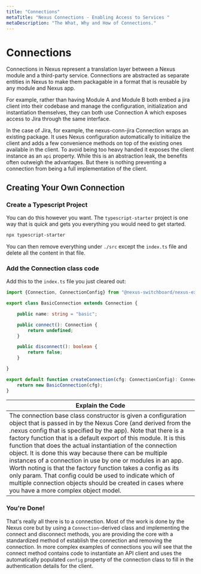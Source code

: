 ```yaml
---
title: "Connections"
metaTitle: "Nexus Connections - Enabling Access to Services "
metaDescription: "The What, Why and How of Connections."
---
```

# Connections

Connections in Nexus represent a translation layer between a Nexus module and a third-party service.  Connections are abstracted as separate entities in Nexus to make them packagable in a format that is reusable by any module and Nexus app.

For example, rather than having Module A and Module B both embed a jira client into their codebase and manage the configuration, initialization and instantiation themselves, they can both use Connection A which exposes access to Jira through the same interface.

In the case of Jira, for example, the nexus-conn-jira Connection wraps an existing package.  It uses Nexus configuration automatically to initialize the client and adds a few convenience methods on top of the existing ones available in the client.  To avoid being too heavy handed it exposes the client instance as an `api` property.  While this is an abstraction leak, the benefits often outweigh the advantages.  But there is nothing preventing a connection from being a full implementation of the client.

## Creating Your Own Connection

### Create a Typescript Project
You can do this however you want.  The `typescript-starter` project is one way that is quick and gets you everything you would need to get started.

``` bash
npx typescript-starter
```

You can then remove everything under `./src` except the `index.ts` file and delete all the content in that file.

### Add the Connection class code

Add this to the `index.ts` file you just cleared out:

```typescript
import {Connection, ConnectionConfig} from "@nexus-switchboard/nexus-extend";

export class BasicConnection extends Connection {

    public name: string = "basic";

    public connect(): Connection {
        return undefined;
    }

    public disconnect(): boolean {
        return false;
    }

}

export default function createConnection(cfg: ConnectionConfig): Connection {
    return new BasicConnection(cfg);
}
```

|Explain the Code|
|----------------|
|The connection base class constructor is given a configuration object that is passed in by the Nexus Core (and derived from the .nexus config that is specified by the app).  Note that there is a factory function that is a default export of this module.  It is this function that does the actual instantiation of the connection object.  It is done this way because there can be multiple instances of a connection in use by one or modules in an app.  Worth noting is that the factory function takes a config as its only param.  That config could be used to indicate which of multiple connection objects should be created in cases where you have a more complex object model.|


### You're Done!
That's really all there is to a connection.  Most of the work is done by the Nexus core but by using a `Connection`-derived class and implementing the connect and disconnect methods, you are providing the core with a standardized method of establish the connection and removing the connection.  In more complex examples of connections you will see that the connect method contains code to instantiate an API client and uses the automatically populated `config` property of the connection class to fill in the authentication details for the client.

